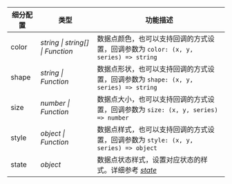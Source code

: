 | 细分配置 | 类型     | 功能描述   |
| -------- | -------- | ---------- |
| color    | _string \| string[]  \| Function_ | 数据点颜色，也可以支持回调的方式设置，回调参数为 `color: (x, y, series) => string` |
| shape    | _string \| Function_ | 数据点形状，也可以支持回调的方式设置，回调参数为 `shape: (x, y, series) => string` |
| size     | _number \| Function_ | 数据点大小，也可以支持回调的方式设置，回调参数为 `size: (x, y, series) => number` |
| style    | _object \| Function_ | 数据点样式，也可以支持回调的方式设置，回调参数为 `style: (x, y, series) => object` |
| state    | _object_ | 数据点状态样式，设置对应状态的样式。详细参考 [_state_](#state) |
